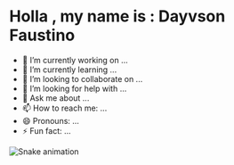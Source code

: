 #  Holla , my name is : Dayvson Faustino

- 🔭 I’m currently working on ...
- 🌱 I’m currently learning ...
- 👯 I’m looking to collaborate on ...
- 🤔 I’m looking for help with ...
- 💬 Ask me about ...
- 📫 How to reach me: ...
- 😄 Pronouns: ...
- ⚡ Fun fact: ...




![Snake animation](https://github.com/Dayvson/Dayvson/blob/output/github-contribution-grid-snake.svg)
